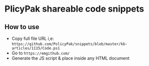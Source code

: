 # PlicyPak shareable code snippets

## How to use
- Copy full file URL i,e: `https://github.com/PolicyPak/snippets/blob/master/kb-articles/1115/Code.ps1` 
- Go to `https://emgithub.com/`
- Generate the JS script & place inside any HTML document 
